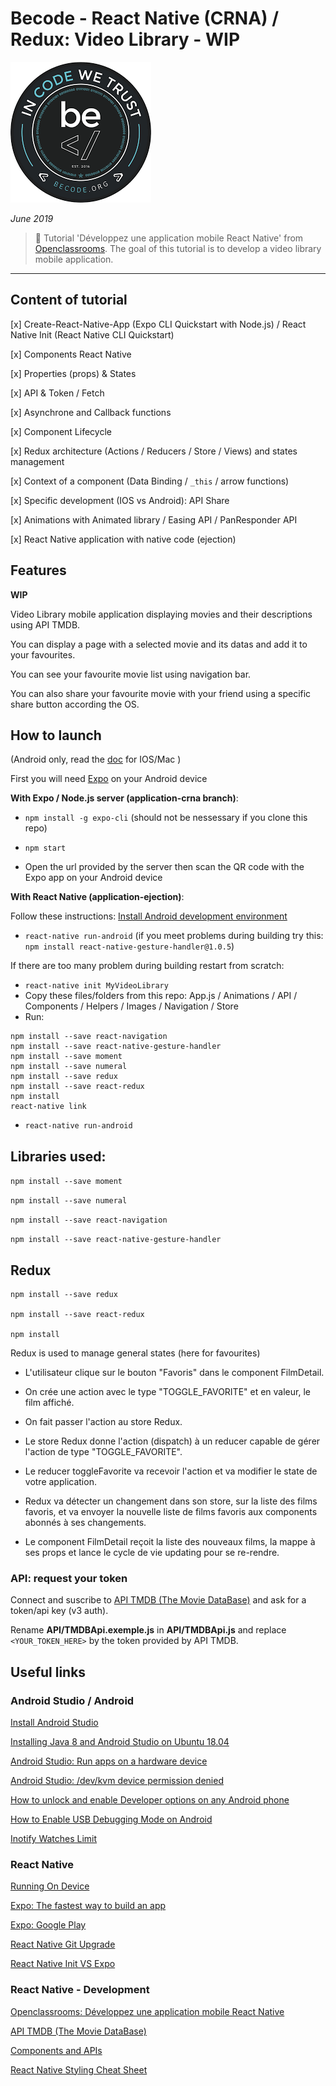 # Becode - React Native (CRNA) / Redux: Video Library -  WIP

![Becode logo](https://raw.githubusercontent.com/Raigyo/react-character-manager/master/img/becode-logo.png)

*June 2019*

> 🔨 Tutorial 'Développez une application mobile React Native' from [Openclassrooms](https://openclassrooms.com/fr/courses/4902061-developpez-une-application-mobile-react-native?status=published). The goal of this tutorial is to develop a video library mobile application.


* * *

## Content of tutorial

[x] Create-React-Native-App (Expo CLI Quickstart with Node.js) / React Native Init (React Native CLI Quickstart)

[x] Components React Native

[x] Properties (props) & States

[x] API & Token / Fetch

[x] Asynchrone and Callback functions

[x] Component Lifecycle

[x] Redux architecture (Actions / Reducers / Store / Views) and states management

[x] Context of a component (Data Binding / `_this` / arrow functions)

[x] Specific development (IOS vs Android): API Share

[x] Animations with Animated library / Easing API / PanResponder API

[x] React Native application with native code (ejection) 

## Features

**WIP**

Video Library mobile application displaying movies and their descriptions using API TMDB.

You can display a page with a selected movie and its datas and add it to your favourites.

You can see your favourite movie list using navigation bar.

You can also share your favourite movie with your friend using a specific share button according the OS.

## How to launch
(Android only, read the [doc](https://facebook.github.io/react-native/docs/getting-started.html) for IOS/Mac )

First you will need [Expo](https://play.google.com/store/apps/details?id=host.exp.exponent&hl=fr) on your Android device

**With Expo / Node.js server (application-crna branch)**:

- `npm install -g expo-cli` (should not be nessessary if you clone this repo)

- `npm start`

- Open the url provided by the server then scan the QR code with the Expo app on your Android device

**With React Native (application-ejection)**:

Follow these instructions: [Install Android development environment](https://facebook.github.io/react-native/docs/getting-started.html#1-install-android-studio)

- `react-native run-android` (if you meet problems during building try this: `npm install react-native-gesture-handler@1.0.5`)

If there are too many problem during building restart from scratch:

- `react-native init MyVideoLibrary`
- Copy these files/folders from this repo: App.js / Animations / API / Components / Helpers / Images / Navigation / Store
- Run:

~~~
npm install --save react-navigation
npm install --save react-native-gesture-handler
npm install --save moment
npm install --save numeral
npm install --save redux
npm install --save react-redux
npm install
react-native link
~~~

- `react-native run-android`

## Libraries used:

`npm install --save moment`

`npm install --save numeral`

`npm install --save react-navigation`

`npm install --save react-native-gesture-handler`

## Redux

~~~~
npm install --save redux

npm install --save react-redux

npm install
~~~~

Redux is used to manage general states (here for favourites)

- L'utilisateur clique sur le bouton "Favoris" dans le component FilmDetail.

- On crée une action avec le type "TOGGLE_FAVORITE"  et en valeur, le film affiché.

- On fait passer l'action au store Redux.

- Le store Redux donne l'action (dispatch) à un reducer capable de gérer l'action de type "TOGGLE_FAVORITE".

- Le reducer  toggleFavorite  va recevoir l'action et va modifier le state de votre application.

- Redux va détecter un changement dans son store, sur la liste des films favoris, et va envoyer la nouvelle liste de films favoris aux components abonnés à ses changements.

- Le component FilmDetail reçoit la liste des nouveaux films, la mappe à ses props et lance le cycle de vie updating pour se re-rendre.

### API: request your token

Connect and suscribe to [API TMDB (The Movie DataBase)](https://www.themoviedb.org/) and ask for a token/api key (v3 auth).

Rename **API/TMDBApi.exemple.js** in **API/TMDBApi.js** and replace `<YOUR_TOKEN_HERE>` by the token provided by API TMDB.


## Useful links

### Android Studio / Android

[Install Android Studio](https://developer.android.com/studio/install)

[Installing Java 8 and Android Studio on Ubuntu 18.04](https://www.techiediaries.com/java-android-studio-ubuntu/)

[Android Studio: Run apps on a hardware device](https://developer.android.com/studio/run/device.html#developer-device-options)

[Android Studio: /dev/kvm device permission denied](https://stackoverflow.com/questions/37300811/android-studio-dev-kvm-device-permission-denied)

[How to unlock and enable Developer options on any Android phone](https://www.greenbot.com/article/2457986/how-to-enable-developer-options-on-your-android-phone-or-tablet.html)

[How to Enable USB Debugging Mode on Android](https://www.kingoapp.com/root-tutorials/how-to-enable-usb-debugging-mode-on-android.htm)

[Inotify Watches Limit](https://confluence.jetbrains.com/display/IDEADEV/Inotify+Watches+Limit)

### React Native

[Running On Device](https://facebook.github.io/react-native/docs/running-on-device)

[Expo: The fastest way to build an app](https://expo.io/)

[Expo: Google Play](https://play.google.com/store/apps/details?id=host.exp.exponent)

[React Native Git Upgrade](https://www.npmjs.com/package/react-native-git-upgrade/v/0.3.0-beta.1)

[React Native Init VS Expo](https://blog.nano3labs.com/react-native-init-vs-expo-in-sept-2018-6d2f2db65f9e)

### React Native - Development

[Openclassrooms: Développez une application mobile React Native](https://openclassrooms.com/fr/courses/4902061-developpez-une-application-mobile-react-native?status=published)

[API TMDB (The Movie DataBase)](https://www.themoviedb.org/documentation/api?language=fr)

[Components and APIs](https://facebook.github.io/react-native/docs/components-and-apis.html#basic-components)

[React Native Styling Cheat Sheet](https://github.com/vhpoet/react-native-styling-cheat-sheet)

